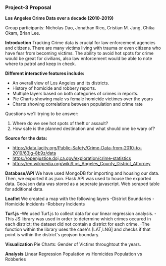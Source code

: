 ### Project-3 Proposal

<b>Los Angeles Crime Data over a decade (2010-2019)</b>

Group participants: Nicholas Dao, Jonathan Rico, Cristian M. Jung, Chika Okam, Brian Lee.

<b>Introduction</b>
Tracking Crime data is crucial for law enforcement agencies and citizens. There are many victims living with trauma or even citizens who have fear from becoming victims. The ability to avoid hot spots for crime would be great for civilians, also law enforcement would be able to note where to patrol and keep in check.

<b>Different interactive features include:</b>
- An overall view of Los Angeles and its districts.
- History of homicide and robbery reports.
- Multiple layers based on both categories of crimes in reports.
- Pie Charts showing male vs female homicide victimes over the years
- Charts showing correlations between population and crime rate

Questions we'll trying to be answer:
1. Where do we see hot spots of theft or assault? 
2. How safe is the planned destination and what should one be wary of?

<b>Source for the data:</b>
- https://data.lacity.org/Public-Safety/Crime-Data-from-2010-to-2019/63jg-8b9z/data
- https://openjustice.doj.ca.gov/exploration/crime-statistics
- https://en.wikipedia.org/wiki/Los_Angeles_County_District_Attorney

<b>Database/API</b>
We have used MongoDB for importing and housing our data. Then, we exported it as json.
Flask API was used to house the exported data.
GeoJson data was stored as a seperate javascript.
Web scraped table for additional data.

<b>Leaflet</b>
We created a map with the following layers
  -District Boundaries
  -Homicide Incidents
  -Robbery Incidents
  
 <b>Turf.js</b>
 -We used Turf.js to collect data for our linear regression analysis.
 -This JS library was used in order to determine which crimes occured in each district; the dataset did not contain a district for each crime.
 -The function within the library uses the case's [LAT,LNG] and checks if that point is within the district's geojson boundary.
 
 <b>Visualization</b>
 Pie Charts: Gender of Victims throughtout the years.
 
 <b>Analysis</b>
 Linear Regression
 Population vs Homicides
 Population vs Robberies
 
 
